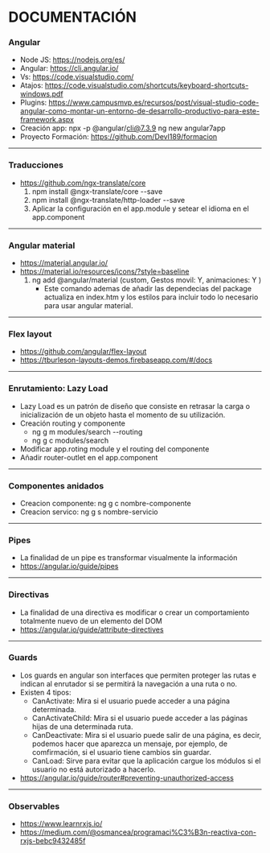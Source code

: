 # DOCUMENTACIÓN

### Angular

- Node JS: https://nodejs.org/es/
- Angular: https://cli.angular.io/
- Vs: https://code.visualstudio.com/
- Atajos: https://code.visualstudio.com/shortcuts/keyboard-shortcuts-windows.pdf
- Plugins: https://www.campusmvp.es/recursos/post/visual-studio-code-angular-como-montar-un-entorno-de-desarrollo-productivo-para-este-framework.aspx
- Creación app: npx -p @angular/cli@7.3.9 ng new angular7app
- Proyecto Formación: https://github.com/Devl189/formacion
____________________________________________________________

### Traducciones

- https://github.com/ngx-translate/core
    1) npm install @ngx-translate/core --save
    2) npm install @ngx-translate/http-loader --save
    3) Aplicar la configuración en el app.module y setear el idioma en el app.component
____________________________________________________________

### Angular material

- https://material.angular.io/
- https://material.io/resources/icons/?style=baseline
    1)  ng add @angular/material (custom, Gestos movil: Y, animaciones: Y )
        * Este comando ademas de añadir las dependecias del package actualiza en index.htm y los estilos para incluir todo lo necesario para usar angular material.
____________________________________________________________

### Flex layout

- https://github.com/angular/flex-layout
- https://tburleson-layouts-demos.firebaseapp.com/#/docs
____________________________________________________________

### Enrutamiento: Lazy Load

- Lazy Load es un patrón de diseño que consiste en retrasar la carga o inicialización de un objeto hasta el momento de su utilización.
- Creación routing y componente
    - ng g m modules/search --routing
    - ng g c modules/search
- Modificar app.roting module y el routing del componente
- Añadir router-outlet en el app.component
____________________________________________________________

### Componentes anidados

- Creacion componente: ng g c nombre-componente
- Creacion servico: ng g s nombre-servicio
____________________________________________________________

### Pipes

- La finalidad de un pipe es transformar visualmente la información
- https://angular.io/guide/pipes
____________________________________________________________

### Directivas

- La finalidad de una directiva es modificar o crear un comportamiento totalmente nuevo de un elemento del DOM
- https://angular.io/guide/attribute-directives
____________________________________________________________

### Guards
- Los guards en angular son interfaces que permiten proteger las rutas e indican al enrutador si se permitirá la navegación a una ruta o no.
- Existen 4 tipos:
    * CanActivate: Mira si el usuario puede acceder a una página determinada.
    * CanActivateChild: Mira si el usuario puede acceder a las páginas hijas de una determinada ruta.
    * CanDeactivate: Mira si el usuario puede salir de una página, es decir, podemos hacer que aparezca un mensaje, por ejemplo, de comfirmación, si el usuario tiene cambios sin guardar.
    * CanLoad: Sirve para evitar que la aplicación cargue los módulos si el usuario no está autorizado a hacerlo.
- https://angular.io/guide/router#preventing-unauthorized-access
____________________________________________________________

### Observables

- https://www.learnrxjs.io/
- https://medium.com/@osmancea/programaci%C3%B3n-reactiva-con-rxjs-bebc9432485f
